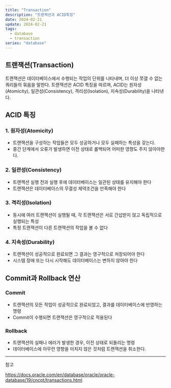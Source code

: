 ```yaml
---
title: "Transaction"
description: "트랜잭션과 ACID특징"
date: 2024-02-21
update: 2024-02-21
tags:
  - database
  - transaction
series: "database"
---
```


## 트랜잭션(Transaction)

트랜잭션은 데이터베이스에서 수행되는 작업의 단위를 나타내며, 더 이상 쪼갤 수 없는 쿼리들의 묶음을 말한다. 트랜잭션은 ACID 특징을 따르며, ACID는 원자성(Atomicity), 일관성(Consistency), 격리성(Isolation), 지속성(Durability)을 나타낸다.

## ACID 특징

### 1. 원자성(Atomicity)

- 트랜잭션을 구성하는 작업들은 모두 성공하거나 모두 실패하는 특성을 갖는다.
- 중간 단계에서 오류가 발생하면 이전 상태로 롤백되어 어떠한 영향도 주지 않아야한다.

### 2. 일관성(Consistency)

- 트랜잭션 실행 전과 실행 후에 데이터베이스는 일관된 상태를 유지해야 한다
- 트랜잭션은 데이터베이스의 무결성 제약조건을 만족해야 한다

### 3. 격리성(Isolation)

- 동시에 여러 트랜잭션이 실행될 때, 각 트랜잭션은 서로 간섭받지 않고 독립적으로 실행되는 특성
- 특정 트랜잭션이 다른 트랜잭션의 작업을 볼 수 없다

### 4. 지속성(Durability)

- 트랜잭션이 성공적으로 완료되면 그 결과는 영구적으로 저장되어야 한다
- 시스템 장애 또는 다시 시작해도 데이터베이스는 변하지 않아야 한다

## Commit과 Rollback 연산

### Commit

- 트랜잭션의 모든 작업이 성공적으로 완료되었고, 결과를 데이터베이스에 반영하는 명령
- Commit이 수행되면 트랜잭션은 영구적으로 적용된다

### Rollback

- 트랜잭션의 실패나 에러가 발생한 경우, 이전 상태로 되돌리는 명령
- 데이터베이스에 아무런 영향을 미치지 않은 것처럼 트랜잭션을 취소한다.

---
참고

https://docs.oracle.com/en/database/oracle/oracle-database/19/cncpt/transactions.html